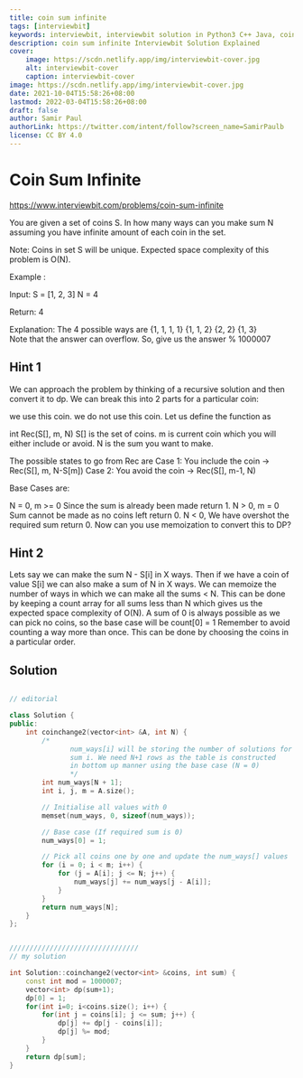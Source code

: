 ```yaml
---
title: coin sum infinite
tags: [interviewbit]
keywords: interviewbit, interviewbit solution in Python3 C++ Java, coin sum infinite solution
description: coin sum infinite Interviewbit Solution Explained
cover:
    image: https://scdn.netlify.app/img/interviewbit-cover.jpg
    alt: interviewbit-cover
    caption: interviewbit-cover
image: https://scdn.netlify.app/img/interviewbit-cover.jpg
date: 2021-10-04T15:58:26+08:00
lastmod: 2022-03-04T15:58:26+08:00
draft: false
author: Samir Paul
authorLink: https://twitter.com/intent/follow?screen_name=SamirPaulb
license: CC BY 4.0
---
```


# Coin Sum Infinite

https://www.interviewbit.com/problems/coin-sum-infinite


You are given a set of coins S. In how many ways can you make sum N assuming you have infinite amount of each coin in the set.

Note: Coins in set S will be unique. Expected space complexity of this problem is O(N).

Example :

Input: 
    S = [1, 2, 3] 
    N = 4

Return: 4

Explanation: The 4 possible ways are
{1, 1, 1, 1}
{1, 1, 2}
{2, 2}
{1, 3}  
Note that the answer can overflow. So, give us the answer % 1000007

## Hint 1

We can approach the problem by thinking of a recursive solution and then convert it to dp. We can break this into 2 parts for a particular coin:

we use this coin.
we do not use this coin.
Let us define the function as

int Rec(S[], m, N)
S[] is the set of coins.
m is current coin which you will either include or avoid.
N is the sum you want to make.

The possible states to go from Rec are
Case 1: You include the coin -> Rec(S[], m, N-S[m])
Case 2: You avoid the coin -> Rec(S[], m-1, N)

Base Cases are:

N = 0, m >= 0 Since the sum is already been made return 1.
N > 0, m = 0 Sum cannot be made as no coins left return 0.
N < 0, We have overshot the required sum return 0.
Now can you use memoization to convert this to DP?


## Hint 2

Lets say we can make the sum N - S[i] in X ways. Then if we have a coin of value S[i] we can also make a sum of N in X ways. We can memoize the number of ways in which we can make all the sums < N. This can be done by keeping a count array for all sums less than N which gives us the expected space complexity of O(N). A sum of 0 is always possible as we can pick no coins, so the base case will be count[0] = 1
Remember to avoid counting a way more than once. This can be done by choosing the coins in a particular order.

## Solution

```cpp

// editorial

class Solution {
public:
    int coinchange2(vector<int> &A, int N) {
        /* 
               num_ways[i] will be storing the number of solutions for
               sum i. We need N+1 rows as the table is constructed
               in bottom up manner using the base case (N = 0)
               */
        int num_ways[N + 1];
        int i, j, m = A.size();

        // Initialise all values with 0
        memset(num_ways, 0, sizeof(num_ways));

        // Base case (If required sum is 0)
        num_ways[0] = 1;

        // Pick all coins one by one and update the num_ways[] values
        for (i = 0; i < m; i++) {
            for (j = A[i]; j <= N; j++) {
                num_ways[j] += num_ways[j - A[i]];
            }
        }
        return num_ways[N];
    }
};


////////////////////////////////
// my solution

int Solution::coinchange2(vector<int> &coins, int sum) {
    const int mod = 1000007;
    vector<int> dp(sum+1);
    dp[0] = 1;
    for(int i=0; i<coins.size(); i++) {
        for(int j = coins[i]; j <= sum; j++) {
            dp[j] += dp[j - coins[i]];
            dp[j] %= mod;
        }
    }
    return dp[sum];
}
```